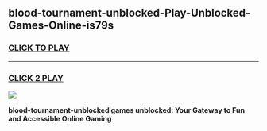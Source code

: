 
## blood-tournament-unblocked-Play-Unblocked-Games-Online-is79s
<h3>
<a href="https://premium76.site?title=blood-tournament-unblocked&ref=25A">CLICK TO PLAY</a></h3>
<hr>

<h3>
<a href="https://premium76.site?title=blood-tournament-unblocked&ref=25A">CLICK 2 PLAY</a>
  
</h3>

<a href="https://premium76.site?title=blood-tournament-unblocked&ref=25A"><img src="https://clearcache.store/games.png"></a>


**blood-tournament-unblocked games unblocked: Your Gateway to Fun and Accessible Online Gaming**
